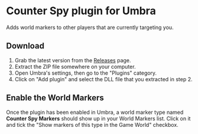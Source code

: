 # Counter Spy plugin for Umbra

Adds world markers to other players that are currently targeting you.

## Download

1. Grab the latest version from the [Releases](https://github.com/una-xiv/Umbra.CounterSpyPlugin/releases) page.
2. Extract the ZIP file somewhere on your computer.
3. Open Umbra's settings, then go to the "Plugins" category.
4. Click on "Add plugin" and select the DLL file that you extracted in step 2.

## Enable the World Markers

Once the plugin has been enabled in Umbra, a world marker type named **Counter Spy Markers** should show up in your World Markers list. Click on it and tick the "Show markers of this type in the Game World" checkbox.
